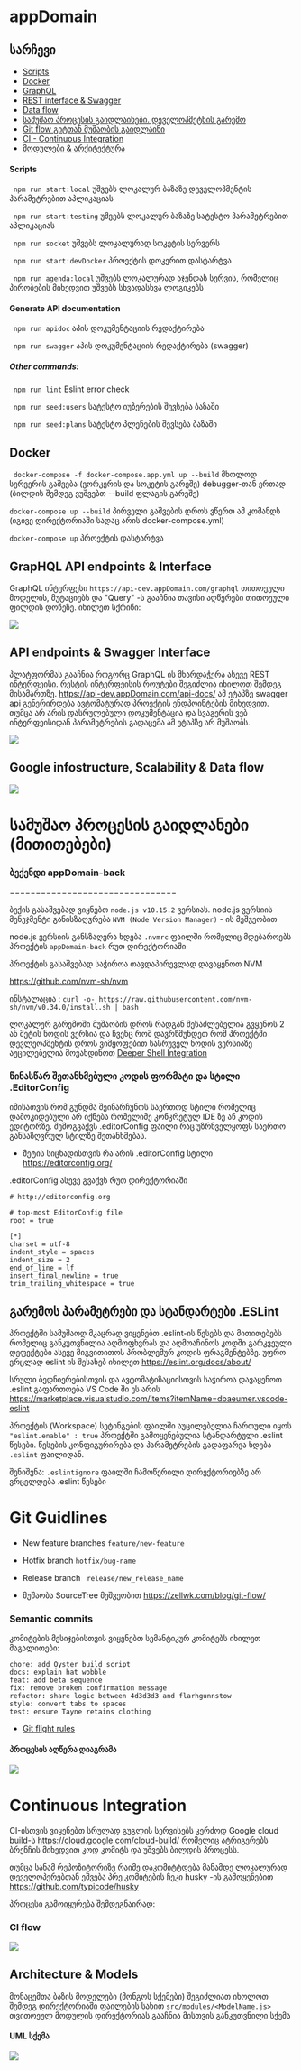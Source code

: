 # appDomain

## სარჩევი
  * [Scripts](https://github.com/btomashvili/appDomain-back/blob/develop/docs/READMEALL.md#scripts)
  * [Docker](https://github.com/btomashvili/appDomain-back/blob/develop/docs/READMEALL.md#docker)
  * [GraphQL](https://github.com/btomashvili/appDomain-back/blob/develop/docs/READMEALL.md#graphql-api-endpoints--interface)
  * [REST interface & Swagger](https://github.com/btomashvili/appDomain-back/blob/develop/docs/READMEALL.md#api-endpoints--swagger-interface)
  * [Data flow](https://github.com/btomashvili/appDomain-back/blob/develop/docs/READMEALL.md#data-flow)
  * [სამუშაო პროცესის გაიდლაინები. დეველოპმეტნის გარემო](https://github.com/btomashvili/appDomain-back/blob/develop/docs/READMEALL.md#%E1%83%A1%E1%83%90%E1%83%9B%E1%83%A3%E1%83%A8%E1%83%90%E1%83%9D-%E1%83%9E%E1%83%A0%E1%83%9D%E1%83%AA%E1%83%94%E1%83%A1%E1%83%98%E1%83%A1-%E1%83%92%E1%83%90%E1%83%98%E1%83%93%E1%83%9A%E1%83%90%E1%83%9C%E1%83%94%E1%83%91%E1%83%98-%E1%83%9B%E1%83%98%E1%83%97%E1%83%98%E1%83%97%E1%83%94%E1%83%91%E1%83%94%E1%83%91%E1%83%98)
  * [Git flow გიტთან მუშაობის გაიდლაინი](https://github.com/btomashvili/appDomain-back/blob/develop/docs/READMEALL.md#git-guidlines)
  * [CI - Continuous Integration ](https://github.com/btomashvili/appDomain-back/blob/develop/docs/READMEALL.md#continuous-integration)
  * [მოდულები & არქიტექტურა](https://github.com/btomashvili/appDomain-back/blob/develop/docs/READMEALL.md#architecture--models)



#### Scripts
``` npm run start:local``` უშვებს ლოკალურ ბაზაზე დეველოპმენტის პარამეტრებით აპლიკაციას

``` npm run start:testing``` უშვებს ლოკალურ ბაზაზე სატესტო პარამეტრებით აპლიკაციას

``` npm run socket``` უშვებს ლოკალურად სოკეტის სერვერს

``` npm run start:devDocker``` პროექტის დოკერით დასტარტვა

``` npm run agenda:local``` უშვებს ლოკალურად აჯენდას სერვის, რომელიც პირობების მიხედვით უშვებს სხვადასხვა ლოგიკებს

#### Generate API documentation
``` npm run apidoc``` აპის დოკუმენტაციის რედაქტირება

``` npm run swagger``` აპის დოკუმენტაციის რედაქტირება (swagger)


##### Other commands:
``` npm run lint``` Eslint error check

``` npm run seed:users``` სატესტო იუზერების შევსება ბაზაში

``` npm run seed:plans``` სატესტო პლენების შევსება ბაზაში

## Docker
``` docker-compose -f docker-compose.app.yml up --build``` მხოლოდ სერვერის გაშვება (ვორკერის და სოკეტის გარეშე) debugger-თან ერთად (ბილდის შემდეგ ვუშვებთ --build ფლაგის გარეშე)

``` docker-compose up --build ``` პირველი გაშვების დროს ვწერთ ამ კომანდს (იგივე დირექტორიაში სადაც არის docker-compose.yml)

``` docker-compose up ``` პროექტის დასტარტვა

## GrapHQL API endpoints & Interface

GraphQL ინტერფესი ```https://api-dev.appDomain.com/graphql```
თითოეული მოდელის, მუტაციებს და "Query" -ს გააჩნია თავისი აღწერები თითოეული
ფილდის დონეზე.
იხილეთ სქრინი:

<img src="https://www.dropbox.com/s/zuiyj0y3tokwkv7/graphql.png?raw=1">

## API endpoints & Swagger Interface

პლატფორმას გააჩნია როგორც GraphQL ის მხარდაჭერა ასევე REST ინტერფეისი.
რესტის ინტერფეისის როუტები შეგიძლია იხილოთ შემდეგ მისამართზე. https://api-dev.appDomain.com/api-docs/
ამ ეტაპზე swagger api გენერირდება ავტომატურად პროექტის ენდპოინტების მიხედვით.
თუმცა არ არის დასრულებული დოკუმენტაცია და სვაგერის ვებ ინტერფეისიდან პარამეტრების გადაცემა ამ ეტაპზე არ მუშაობს.

<img src="https://www.dropbox.com/s/hlxc0nc18mno6ma/swagger.png?raw=1">


## Google infostructure, Scalability & Data flow

<img src="https://www.dropbox.com/s/9awsykzfpbpoijn/inwoicewavearhictecture.png?raw=1">


# სამუშაო პროცესის გაიდლანები (მითითებები)

### ბექენდი appDomain-back
================================

ბექის გასაშვებად ვიყნებთ ```node.js v10.15.2``` ვერსიას.
node.js ვერსიის მენეჯმენტი განისზაღვრება ```NVM (Node Version Manager)``` - ის მეშვეობით

node.js ვერსიის განსზაღვრა ხდება ```.nvmrc``` ფაილში რომელიც მდებაროებს პროექტის ```appDomain-back``` რუთ დირექტორიაში

პროექტის გასაშვებად საჭიროა თავდაპირევლად დავაყენოთ NVM

https://github.com/nvm-sh/nvm

ინსტალაცია : ```curl -o- https://raw.githubusercontent.com/nvm-sh/nvm/v0.34.0/install.sh | bash```

ლოკალურ გარემოში მუშაობის დროს რადგან შესაძლებელია გვყენოს 2 ან მეტის ნოდის ვერსია
და ჩვენც რომ დავრწმუნდეთ რომ პროექტში დევლეოპმენტის დროს ვიმყოფებით სასრუველ ნოდის ვერსიაზე აუცილებელია მოვახდინოთ [Deeper Shell Integration](https://github.com/nvm-sh/nvm#deeper-shell-integration)


### წინასწარ შეთანხმებული კოდის ფორმატი და სტილი .EditorConfig

იმისათვის რომ გუნდმა შეინარჩუნოს საერთოდ სტილი რომელიც დამოკიდებული არ იქნება
რომელიმე კონკრეტულ IDE ზე ან კოდის ედიტორზე. შემოგვაქვს .editorConfig
ფაილი რაც უზრნველყოფს საერთო განსაზღვრულ სტილზე შეთანხმებას.
   * მეტის სიცხადისთვის რა არის .editorConfig სტილი https://editorconfig.org/

.editorConfig ასევე გვაქვს რუთ დირექტორიაში

```
# http://editorconfig.org

# top-most EditorConfig file
root = true

[*]
charset = utf-8
indent_style = spaces
indent_size = 2
end_of_line = lf
insert_final_newline = true
trim_trailing_whitespace = true

```

## გარემოს პარამეტრები და სტანდარტები .ESLint

პროექტში სამუშაოდ მკაცრად ვიყენებთ .eslint-ის წესებს და მითითებებს რომელიც განკუთვნილია
აღმოფხვრას და აღმოაჩინოს კოდში გარკვეული დეფექტები ასევე მიგვითითოს პრობლემურ კოდის ფრაგმენტებზე.
უფრო ვრცლად eslint ის შესახებ იხილეთ https://eslint.org/docs/about/

სრული ბედნიერებისთვის და ავტომატიზაციისთვის საჭიროა დავაყენოთ .eslint გაფართოება
VS Code ში ეს არის https://marketplace.visualstudio.com/items?itemName=dbaeumer.vscode-eslint

პროექტის (Workspace) სეტინგების ფაილში აუცილებელია ჩართული იყოს ```  "eslint.enable" : true ```
პროექტში გამოყენებულია სტანდარტული .eslint წესები. წესების კონფიგურირება და პარამეტრების გადაფარვა ხდება
```.eslint``` ფაილიდან.

შენიშვნა: ``` .eslintignore ``` ფაილში ჩამოწერილი დირექტორიებზე არ ვრცელდება .eslint წესები


# Git Guidlines

- New feature branches ```feature/new-feature```
- Hotfix branch ```hotfix/bug-name```
- Release branch ``` release/new_release_name```

- მუშაობა SourceTree მეშვეობით https://zellwk.com/blog/git-flow/

### Semantic commits

კომიტების მესიჯებისთვის ვიყენებთ სემანტიკურ კომიტებს იხილეთ მაგალითები:

```
chore: add Oyster build script
docs: explain hat wobble
feat: add beta sequence
fix: remove broken confirmation message
refactor: share logic between 4d3d3d3 and flarhgunnstow
style: convert tabs to spaces
test: ensure Tayne retains clothing
```


- [Git flight rules](https://github.com/vobi-io/git-flight-rules)

#### პროცესის აღწერა დიაგრამა

<img src="https://www.dropbox.com/s/216vn3hhfxszxge/gitflow.png?raw=1">


# Continuous Integration

CI-ისთვის ვიყენებთ სრულად გუგლის სერვისებს კერძოდ
Google cloud build-ს https://cloud.google.com/cloud-build/
რომელიც ატრიგერებს ბრენჩის მიხედვით კოდ კომიტს და უშვებს ბილდის პროცესს.

თუმცა სანამ რეპოზიტორიზე რაიმე დაკომიტტდება მანამდე ლოკალურად დეველოპერებთან
ეშვება პრე კომიტების ჩეკი husky -ის გამოყენებით https://github.com/typicode/husky


პროცესი გამოიყურება შემდეგნაირად:

### CI flow
<img src="https://www.dropbox.com/s/xce249w60yihi4i/ci.png?raw=1">


## Architecture & Models

მონაცემთა ბაზის მოდელები (მონგოს სქემები) შეგიძლიათ იხოლოთ შემდეგ დირექტორიაში ფაილების სახით
```src/modules/<ModelName.js>```
თვითოეულ მოდულის დირექტორიას გააჩნია მისთვის განკუთვნილი სქემა

#### UML სქემა

<img src="https://www.dropbox.com/s/9l1dhvsnxy54t3g/models.png?raw=1">

